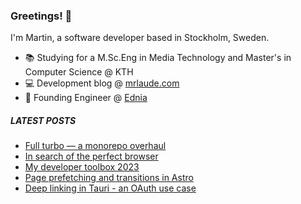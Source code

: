 ### Greetings! 👋

I'm Martin, a software developer based in Stockholm, Sweden.

* 📚 Studying for a M.Sc.Eng in Media Technology and Master's in Computer Science @ KTH
* 💻 Development blog @ [mrlaude.com](https://mrlaude.com)
* 💼 Founding Engineer @ [Ednia](https://ednia.se/)

##### LATEST POSTS
<!-- BLOG-POST-LIST:START -->
- [Full turbo — a monorepo overhaul](https://mrlaude.com/articles/full-turbo/)
- [In search of the perfect browser](https://mrlaude.com/articles/in-search-of-the-perfect-browser/)
- [My developer toolbox 2023](https://mrlaude.com/articles/my-developer-toolbox-2023/)
- [Page prefetching and transitions in Astro](https://mrlaude.com/articles/page-prefetching-and-transitions-in-astro/)
- [Deep linking in Tauri - an OAuth use case](https://mrlaude.com/articles/deep-linking-in-tauri-an-o-auth-use-case/)
<!-- BLOG-POST-LIST:END -->
